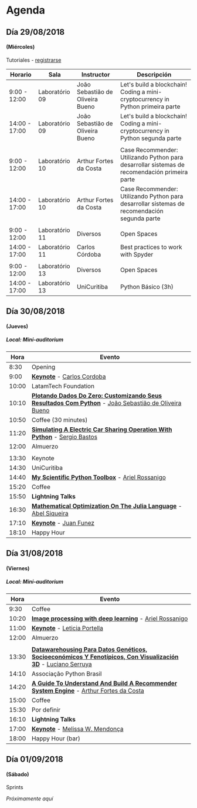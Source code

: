 # Agenda

## Día 29/08/2018
#### (Miércoles)

Tutoriales - [registrarse](https://goo.gl/forms/oXNCeeo8lUYIcOpy1)

| Horario | Sala | Instructor | Descripción |
| ------- | ---- | --------- | --------- |
| 9:00 - 12:00 | Laboratório 09 | João Sebastião de Oliveira Bueno | Let's build a blockchain! Coding a mini-cryptocurrency in Python primeira parte |
| 14:00 - 17:00 | Laboratório 09 | João Sebastião de Oliveira Bueno | Let's build a blockchain! Coding a mini-cryptocurrency in Python segunda parte |
| | | | |
| 9:00 - 12:00 | Laboratório 10 | Arthur Fortes da Costa | Case Recommender: Utilizando Python para desarrollar sistemas de recomendación primeira parte |
| 14:00 - 17:00 | Laboratório 10 | Arthur Fortes da Costa | Case Recommender: Utilizando Python para desarrollar sistemas de recomendación segunda parte |
| | | | |
| 9:00 - 12:00 | Laboratório 11 | Diversos | Open Spaces |
| 14:00 - 17:00 | Laboratório 11 | Carlos Córdoba | Best practices to work with Spyder |
| | | | |
| 9:00 - 12:00 | Laboratório 13 | Diversos | Open Spaces |
| 14:00 - 17:00 | Laboratório 13 |  UniCuritiba | Python Básico (3h) |

## Día 30/08/2018
#### (Jueves)
##### Local: Mini-auditorium

| Hora | Evento |
| ----- | ------ |
| 8:30 | Opening |
| 9:00 | [**Keynote**](../program/submissions/#/talks) - [Carlos Cordoba](../program/submissions/#/speakers) |
| 10:00 | LatamTech Foundation |
| 10:10 | [**Plotando Dados Do Zero: Customizando Seus Resultados Com Python**](../program/submissions/#/talks) - [João Sebastião de Oliveira Bueno](../program/submissions/#/speakers) |
| 10:50 | Coffee (30 minutes) |
| 11:20 | [**Simulating A Electric Car Sharing Operation With Python**](../program/submissions/#/talks) - [Sergio Bastos](../program/submissions/#/speakers) |
| 12:00 | Almuerzo |
| | |
| 13:30 | Keynote |
| 14:30 | UniCuritiba |
| 14:40 | [**My Scientific Python Toolbox**](../program/submissions/#/talks) - [Ariel Rossanigo](../program/submissions/#/speakers) |
| 15:20 | Coffee |
| 15:50 | **Lightning Talks** |
| 16:30 | [**Mathematical Optimization On The Julia Language**](../program/submissions/#/talks) - [Abel Siqueira](../program/submissions/#/speakers) |
| 17:10 | [**Keynote**](../program/submissions/#/talks) - [Juan Funez](../program/submissions/#/speakers) |
| 18:10 | Happy Hour |

## Día 31/08/2018
#### (Viernes)
##### Local: Mini-auditorium

| Hora | Evento |
| ---- | ------ |
| 9:30  | Coffee |
| 10:20 | [**Image processing with deep learning**](../program/submissions/#/talks) - [Ariel Rossanigo](../program/submissions/#/speakers) |
| 11:00 | [**Keynote**](../program/submissions/#/talks) - [Leticia Portella](../program/submissions/#/speakers) |
| 12:00 | Almuerzo   |
| | |
| 13:30 | [**Datawarehousing Para Datos Genéticos, Socioeconómicos Y Fenotípicos, Con Visualización 3D**](../program/submissions/#/talks) - [Luciano Serruya](../program/submissions/#/speakers) |
| 14:10 | Associação Python Brasil |
| 14:20 | [**A Guide To Understand And Build A Recommender System Engine**](../program/submissions/#/talks) - [Arthur Fortes da Costa](../program/submissions/#/speakers) |
| 15:00 | Coffee |
| 15:30 | Por definir |
| 16:10 | **Lightning Talks** |
| 17:00 | [**Keynote**](../program/submissions/#/talks) - [Melissa W. Mendonça](../program/submissions/#/speakers) |
| 18:00 | Happy Hour (bar) |

## Día 01/09/2018
#### (Sábado)

Sprints

*Próximamente aquí*
